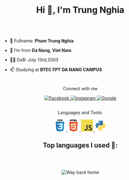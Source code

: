 ## <h1 align="center">Hi 👋, I'm Trung Nghia</h1>

<p align="center">
	<a href="https://github.com/ptnghia21">
	<img src="https://avatars.githubusercontent.com/u/106159016?v=4" width = "200" alt="">
	</a>
</p>

#
- 🫠 Fullname: **Pham Trung Nghia**

- 🌱 I’m from **Da Nang, Viet Nam**

- 👨‍💻 DoB: *July 13rd,2003*

- 📫 Studying at **BTEC FPT DA NANG CAMPUS**

#
<p align="center">Connect with me</p>
<p align="center">
  <a href="https://www.facebook.com/Nghia.PT21">
    <img src="https://www.vectorlogo.zone/logos/facebook/facebook-official.svg" alt="Facebook" height="30" width="30">
  </a>
  <a href="https://www.instagram.com/hiam.nghia/">
    <img src="https://www.vectorlogo.zone/logos/instagram/instagram-icon.svg" alt="Instagram" height="30" width="30">
  </a>
    <a href="mailto:fb.trungnghia13@gmail.com">
    <img src="https://www.vectorlogo.zone/logos/google/google-icon.svg" alt="Google" height="30" width="30"></a>
  
</p>

##
<p align="center">Languages and Tools:</p>
<p align="center"> <a href="https://www.w3schools.com/css/" target="_blank" rel="noreferrer"> <img src="https://raw.githubusercontent.com/devicons/devicon/master/icons/css3/css3-original-wordmark.svg" alt="css3" width="40" height="40"/> </a> <a href="https://www.w3.org/html/" target="_blank" rel="noreferrer"> <img src="https://raw.githubusercontent.com/devicons/devicon/master/icons/html5/html5-original-wordmark.svg" alt="html5" width="40" height="40"/> </a> <a href="https://developer.mozilla.org/en-US/docs/Web/JavaScript" target="_blank" rel="noreferrer"> <img src="https://raw.githubusercontent.com/devicons/devicon/master/icons/javascript/javascript-original.svg" alt="javascript" width="40" height="40"/> </a> <a href="https://www.python.org" target="_blank" rel="noreferrer"> <img src="https://raw.githubusercontent.com/devicons/devicon/master/icons/python/python-original.svg" alt="python" width="40" height="40"/> </a> </p>

## <p align="center">Top languages I used 👀:</p>
<p align="center"><img src="https://github-readme-stats.vercel.app/api/top-langs/?username=ptnghia21&langs_count=10&theme=tokyonight&layout=compact" alt="" /></p>

##
<p align="center"><img src="https://i.pinimg.com/originals/5e/ec/9f/5eec9ff83a549b1a11fba7f815cc7182.gif" alt="Way back home" height="300" width="300"></p>
